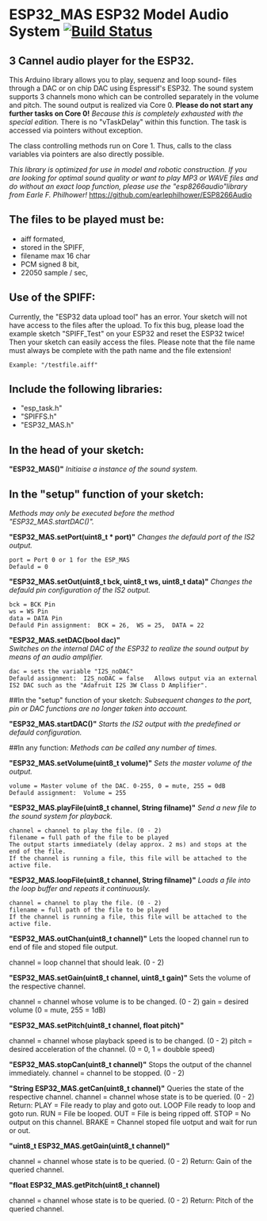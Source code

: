 # ESP32_MAS ESP32 Model Audio System [![Build Status](https://travis-ci.org/JohannesMTC/ESP32_MAS.svg?branch=master)](https://travis-ci.org/JohannesMTC/ESP32_MAS)

## 3 Cannel audio player for the ESP32. 
This Arduino library allows you to play, sequenz and loop sound- files through a DAC or on chip DAC using Espressif's ESP32. The sound system supports 3 channels mono which can be controlled separately in the volume and pitch. The sound output is realized via Core 0. **Please do not start any further tasks on Core 0!** *Because this is completely exhausted with the special edition.* There is no "vTaskDelay"
within this function. The task is accessed via pointers without exception.

The class controlling methods run on Core 1. Thus, calls to the class variables via pointers are also directly possible.
  
*This library is optimized for use in model and robotic construction. If you are looking for optimal sound quality or want to play MP3 or WAVE files and do without an exact loop function, please use the "esp8266audio"library from Earle F. Philhower!*
https://github.com/earlephilhower/ESP8266Audio
 
## The files to be played must be:
* aiff formated,
* stored in the SPIFF,
* filename max 16 char
* PCM signed 8 bit,
* 22050 sample / sec,
  
## Use of the SPIFF:
Currently, the "ESP32 data upload tool" has an error. Your sketch will not have access to the files after the upload. To fix this bug, please load the example sketch "SPIFF_Test" on your ESP32 and reset the ESP32 twice! Then your sketch can easily access the files. Please note that the file name must always be complete with the path name and the file extension!
````
Example: "/testfile.aiff"
````
## Include the following libraries:  

* "esp_task.h"
* "SPIFFS.h"
* "ESP32_MAS.h"

## In the head of your sketch:

**"ESP32_MAS()"**
*Initiaise a instance of the sound system.*

## In the "setup" function of your sketch:  
*Methods may only be executed before the method "ESP32_MAS.startDAC()".*

**"ESP32_MAS.setPort(uint8_t * port)"**
*Changes the defauld port of the IS2 output.*
````
port = Port 0 or 1 for the ESP_MAS
Defauld = 0
````
**"ESP32_MAS.setOut(uint8_t bck, uint8_t ws, uint8_t data)"**
*Changes the defauld pin configuration of the IS2 output.*
````
bck = BCK Pin
ws = WS Pin
data = DATA Pin
Defauld Pin assignment:  BCK = 26,  WS = 25,  DATA = 22
````
**"ESP32_MAS.setDAC(bool dac)"**  
*Switches on the internal DAC of the ESP32 to realize the sound output by means of an audio amplifier.*
````
dac = sets the variable "I2S_noDAC"
Defauld assignment:  I2S_noDAC = false   Allows output via an external IS2 DAC such as the "Adafruit I2S 3W Class D Amplifier".
````
##In the "setup" function of your sketch:
*Subsequent changes to the port, pin or DAC functions are no longer taken into account.*

**"ESP32_MAS.startDAC()"** 
*Starts the IS2 output with the predefined or defauld configuration.*
  
##In any function:
*Methods can be called any number of times.*
  
**"ESP32_MAS.setVolume(uint8_t volume)"**
*Sets the master volume of the output.*
````
volume = Master volume of the DAC. 0-255, 0 = mute, 255 = 0dB
Defauld assignment:  Volume = 255
```` 
**"ESP32_MAS.playFile(uint8_t channel, String filname)"**
*Send a new file to the sound system for playback.*
````
channel = channel to play the file. (0 - 2)
filename = full path of the file to be played
The output starts immediately (delay approx. 2 ms) and stops at the end of the file.
If the channel is running a file, this file will be attached to the active file.
````  
**"ESP32_MAS.loopFile(uint8_t channel, String filname)"**
*Loads a file into the loop buffer and repeats it continuously.*
````
channel = channel to play the file. (0 - 2)
filename = full path of the file to be played
If the channel is running a file, this file will be attached to the active file.
```` 
**"ESP32_MAS.outChan(uint8_t channel)"** Lets the looped channel run to end of file and stoped file output.

channel = loop channel that should leak. (0 - 2)

**"ESP32_MAS.setGain(uint8_t channel, uint8_t gain)"**  Sets the volume of the respective channel.

channel = channel whose volume is to be changed. (0 - 2)  gain = desired volume (0 = mute, 255 = 1dB)
  
**"ESP32_MAS.setPitch(uint8_t channel, float pitch)"**

channel = channel whose playback speed is to be changed. (0 - 2)
pitch = desired acceleration of the channel. (0 = 0, 1 = doubble speed)
  
**"ESP32_MAS.stopCan(uint8_t channel)"**  Stops the output of the channel immediately.
channel = channel to be stopped. (0 - 2)
  
**"String ESP32_MAS.getCan(uint8_t channel)"**  Queries the state of the respective channel.
  channel = channel whose state is to be queried. (0 - 2)
  Return:
  PLAY = File ready to play and goto out.
  LOOP File ready to loop and goto run.
  RUN = File be looped.
  OUT = File is being ripped off.
  STOP = No output on this channel.
  BRAKE = Channel stoped file uotput and wait for run or out.
  
**"uint8_t ESP32_MAS.getGain(uint8_t channel)"**
  
  channel = channel whose state is to be queried. (0 - 2)
  Return:  Gain of the queried channel.
  
**"float ESP32_MAS.getPitch(uint8_t channel)**
  
  channel = channel whose state is to be queried. (0 - 2)
  Return:  Pitch of the queried channel.
